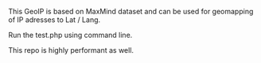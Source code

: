 This GeoIP is based on MaxMind dataset and can be used for geomapping of IP adresses to Lat / Lang.

Run the test.php using command line.

This repo is highly performant as well.
